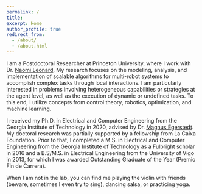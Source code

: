 ```yaml
---
permalink: /
title:
excerpt: Home
author_profile: true
redirect_from: 
  - /about/
  - /about.html
---
```


I am a Postdoctoral Researcher at Princeton University, where I work with Dr. [Naomi Leonard](https://naomi.princeton.edu/). My research focuses on the modeling, analysis, and implementation of scalable algorithms for multi-robot systems to accomplish complex tasks through local interactions. I am particularly interested in problems involving heterogeneous capabilities or strategies at the agent level, as well as the execution of dynamic or undefined tasks. To this end, I utilize concepts from control theory, robotics, optimization, and machine learning.

I received my Ph.D. in Electrical and Computer Engineering from the Georgia Institute of Technology in 2020, advised by Dr. [Magnus Egerstedt](https://engineering.uci.edu/users/magnus-egerstedt). My doctoral research was partially supported by a fellowship from La Caixa Foundation. Prior to that, I completed a M.S. in Electrical and Computer Engineering from the Georgia Institute of Technology as a Fulbright scholar in 2016 and a B.S/M.S. in Electrical Engineering from the University of Vigo in 2013, for which I was awarded Outstanding Graduate of the Year (Premio Fin de Carrera).

When I am not in the lab, you can find me playing the violin with friends (beware, sometimes I even try to sing), dancing salsa, or practicing yoga.

